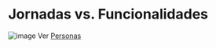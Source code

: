 # Jornadas vs. Funcionalidades

![image](http://www.futgamers.com.br/nimdog/tcc/journeysfeatures.png)
Ver [Personas](personas)
